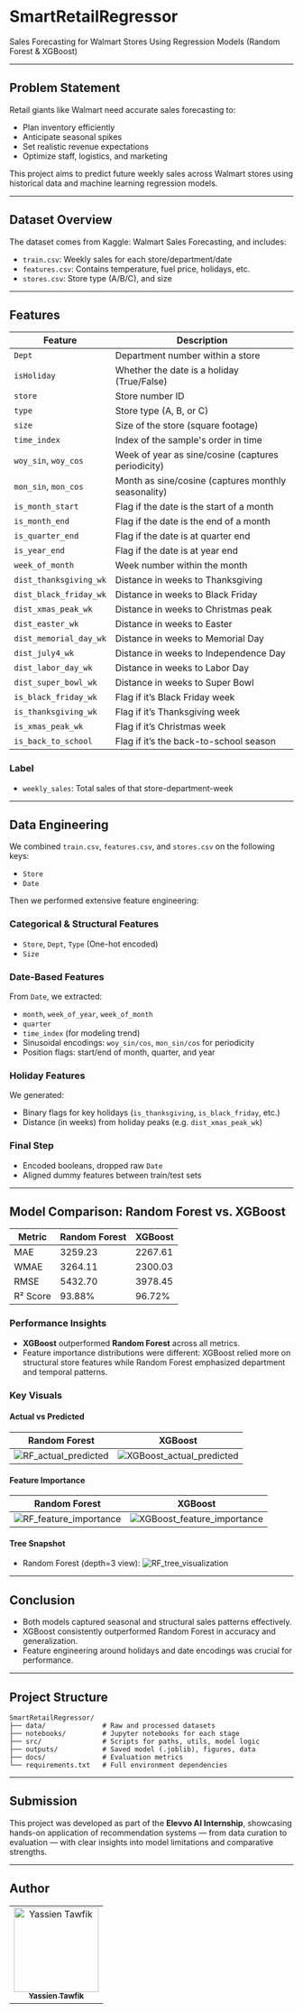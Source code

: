 # SmartRetailRegressor

Sales Forecasting for Walmart Stores Using Regression Models (Random Forest & XGBoost)

---

## Problem Statement

Retail giants like Walmart need accurate sales forecasting to:

* Plan inventory efficiently
* Anticipate seasonal spikes
* Set realistic revenue expectations
* Optimize staff, logistics, and marketing

This project aims to predict future weekly sales across Walmart stores using historical data and machine learning regression models.

---

## Dataset Overview

The dataset comes from Kaggle: Walmart Sales Forecasting, and includes:

* `train.csv`: Weekly sales for each store/department/date
* `features.csv`: Contains temperature, fuel price, holidays, etc.
* `stores.csv`: Store type (A/B/C), and size

---

## Features

| Feature                | Description                                         |
| ---------------------- | --------------------------------------------------- |
| `Dept`                 | Department number within a store                    |
| `isHoliday`            | Whether the date is a holiday (True/False)          |
| `store`                | Store number ID                                     |
| `type`                 | Store type (A, B, or C)                             |
| `size`                 | Size of the store (square footage)                  |
| `time_index`           | Index of the sample's order in time                 |
| `woy_sin`, `woy_cos`   | Week of year as sine/cosine (captures periodicity)  |
| `mon_sin`, `mon_cos`   | Month as sine/cosine (captures monthly seasonality) |
| `is_month_start`       | Flag if the date is the start of a month            |
| `is_month_end`         | Flag if the date is the end of a month              |
| `is_quarter_end`       | Flag if the date is at quarter end                  |
| `is_year_end`          | Flag if the date is at year end                     |
| `week_of_month`        | Week number within the month                        |
| `dist_thanksgiving_wk` | Distance in weeks to Thanksgiving                   |
| `dist_black_friday_wk` | Distance in weeks to Black Friday                   |
| `dist_xmas_peak_wk`    | Distance in weeks to Christmas peak                 |
| `dist_easter_wk`       | Distance in weeks to Easter                         |
| `dist_memorial_day_wk` | Distance in weeks to Memorial Day                   |
| `dist_july4_wk`        | Distance in weeks to Independence Day               |
| `dist_labor_day_wk`    | Distance in weeks to Labor Day                      |
| `dist_super_bowl_wk`   | Distance in weeks to Super Bowl                     |
| `is_black_friday_wk`   | Flag if it’s Black Friday week                      |
| `is_thanksgiving_wk`   | Flag if it’s Thanksgiving week                      |
| `is_xmas_peak_wk`      | Flag if it’s Christmas week                         |
| `is_back_to_school`    | Flag if it’s the back-to-school season              |

### Label

* `weekly_sales`: Total sales of that store-department-week

---

## Data Engineering

We combined `train.csv`, `features.csv`, and `stores.csv` on the following keys:

* `Store`
* `Date`

Then we performed extensive feature engineering:

### Categorical & Structural Features

* `Store`, `Dept`, `Type` (One-hot encoded)
* `Size`

### Date-Based Features

From `Date`, we extracted:

* `month`, `week_of_year`, `week_of_month`
* `quarter`
* `time_index` (for modeling trend)
* Sinusoidal encodings: `woy_sin/cos`, `mon_sin/cos` for periodicity
* Position flags: start/end of month, quarter, and year

### Holiday Features

We generated:

* Binary flags for key holidays (`is_thanksgiving`, `is_black_friday`, etc.)
* Distance (in weeks) from holiday peaks (e.g. `dist_xmas_peak_wk`)

### Final Step

* Encoded booleans, dropped raw `Date`
* Aligned dummy features between train/test sets

---

## Model Comparison: Random Forest vs. XGBoost

| Metric   | Random Forest | XGBoost |
| -------- | ------------- | ------- |
| MAE      | 3259.23       | 2267.61 |
| WMAE     | 3264.11       | 2300.03 |
| RMSE     | 5432.70       | 3978.45 |
| R² Score | 93.88%        | 96.72%  |

### Performance Insights

* **XGBoost** outperformed **Random Forest** across all metrics.
* Feature importance distributions were different: XGBoost relied more on structural store features while Random Forest emphasized department and temporal patterns.

### Key Visuals

#### Actual vs Predicted

| Random Forest                                             | XGBoost                                                             |
| --------------------------------------------------------- | ------------------------------------------------------------------- |
| ![RF\_actual\_predicted](https://github.com/user-attachments/assets/7e4abc65-10cd-43dd-8b55-5f24d7839897) | ![XGBoost\_actual\_predicted](https://github.com/user-attachments/assets/20be3609-9293-4d81-a35b-11ed91b2d97a) |

#### Feature Importance

| Random Forest                                                 | XGBoost                                                                 |
| ------------------------------------------------------------- | ----------------------------------------------------------------------- |
| ![RF\_feature\_importance](https://github.com/user-attachments/assets/ee355995-78df-43db-88da-519f00a4c7ca) | ![XGBoost\_feature\_importance](https://github.com/user-attachments/assets/28b6dd64-8246-48dc-8f6a-f20375ea2cb4) |

#### Tree Snapshot

* Random Forest (depth=3 view):
  ![RF\_tree\_visualization](https://github.com/user-attachments/assets/e781fd2f-b9ce-41ff-a35e-cbab4b5d88f9)

---

## Conclusion

* Both models captured seasonal and structural sales patterns effectively.
* XGBoost consistently outperformed Random Forest in accuracy and generalization.
* Feature engineering around holidays and date encodings was crucial for performance.

---

## Project Structure

```
SmartRetailRegressor/
├── data/              # Raw and processed datasets
├── notebooks/         # Jupyter notebooks for each stage
├── src/               # Scripts for paths, utils, model logic
├── outputs/           # Saved model (.joblib), figures, data
├── docs/              # Evaluation metrics
└── requirements.txt   # Full environment dependencies
```

---

## Submission

This project was developed as part of the **Elevvo AI Internship**, showcasing hands-on application of recommendation systems — from data curation to evaluation — with clear insights into model limitations and comparative strengths.

---

## Author

<div>
<table align="center">
  <tr>
    <td align="center">
      <a href="https://github.com/YassienTawfikk" target="_blank">
        <img src="https://avatars.githubusercontent.com/u/126521373?v=4" width="150px;" alt="Yassien Tawfik"/>
        <br>
        <sub><b>Yassien Tawfik</b></sub>
      </a>
    </td>
  </tr>
</table>
</div>
